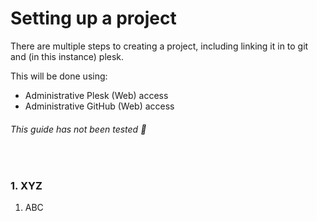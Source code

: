 # Setting up a project
There are multiple steps to creating a project, including linking it in to git and (in this instance) plesk.

This will be done using:
- Administrative Plesk (Web) access
- Administrative GitHub (Web) access

###### This guide has not been tested 🚧

<br>

### 1. XYZ
1. ABC